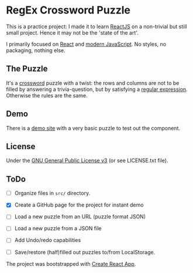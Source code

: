# RegEx Crossword Puzzle

This is a practice project: I made it to learn [ReactJS][0] on a non-trivial
but still small project. Hence it may not be the 'state of the art'.

I primarily focused on [React][0] and [modern JavaScript][1]. No styles, no
packaging, nothing else.


## The Puzzle

It's a [crossword][3] puzzle with a twist: the rows and columns are not to be
filled by answering a trivia-question, but by satisfying a [regular
expression][4]. Otherwise the rules are the same.


## Demo

There is a [demo site](https://mqrelly.github.io/regex-crossword-puzzle) with
a very basic puzzle to test out the component.


## License

Under the [GNU General Public License v3][5] (or see LICENSE.txt file).


## ToDo

- [ ] Organize files in `src/` directory.
- [x] Create a GitHub page for the project for instant demo
- [ ] Load a new puzzle from an URL (puzzle format JSON)
- [ ] Load a new puzzle from a JSON file
- [ ] Add Undo/redo capabilities
- [ ] Save/restore (half)filled out puzzles to/from LocalStorage.


The project was bootstrapped with [Create React App][2].


[0]: https://react.js.org "ReactJS homepage"
[1]: http://es6-features.org/#Constants "New features of ECMAScript 6"
[2]: https://github.com/facebookincubator/create-react-app "Create React App"
[3]: https://en.wikipedia.org/wiki/Crossword "Crossword - Wikipedia"
[4]: https://en.wikipedia.org/wiki/Regular_expression "Regular expression - Wikipedia"
[5]: https://www.gnu.org/licenses/gpl-3.0.en.html "GNU General Public License v3.0"
